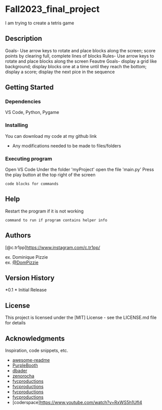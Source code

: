 # Fall2023_final_project

I am trying to create a tetris game

## Description

Goals- Use arrow keys to rotate and place blocks along the screen; score points by clearing full, complete lines of blocks
Rules- Use arrow keys to rotate and place blocks along the screen 
Feautre Goals- display a grid like background; display blocks one at a time until they reach the bottom; display a score; display the next pice in the sequence

## Getting Started

### Dependencies

VS Code, Python, Pygame

### Installing

You can download my code at my github link 
* Any modifications needed to be made to files/folders

### Executing program

Open VS Code
    Under the folder 'myProject' open the file 'main.py'
        Press the play button at the top right of the screen 
```
code blocks for commands
```

## Help

Restart the program if it is not working 
```
command to run if program contains helper info
```

## Authors

[@c.tr1pp]https://www.instagram.com/c.tr1pp/

ex. Dominique Pizzie  
ex. [@DomPizzie](https://twitter.com/dompizzie)

## Version History

*0.1 
    * Initial Release

## License

This project is licensed under the [MIT] License - see the LICENSE.md file for details

## Acknowledgments

Inspiration, code snippets, etc.
* [awesome-readme](https://github.com/matiassingers/awesome-readme)
* [PurpleBooth](https://gist.github.com/PurpleBooth/109311bb0361f32d87a2)
* [dbader](https://github.com/dbader/readme-template)
* [zenorocha](https://gist.github.com/zenorocha/4526327)
* [fvcproductions](https://gist.github.com/fvcproductions/1bfc2d4aecb01a834b46)
* [fvcproductions](https://gist.github.com/fvcproductions/1bfc2d4aecb01a834b46)
* [fvcproductions](https://gist.github.com/fvcproductions/1bfc2d4aecb01a834b46)
* [fvcproductions](https://gist.github.com/fvcproductions/1bfc2d4aecb01a834b46)
* [coderspace]https://www.youtube.com/watch?v=RxWS5h1UfI4